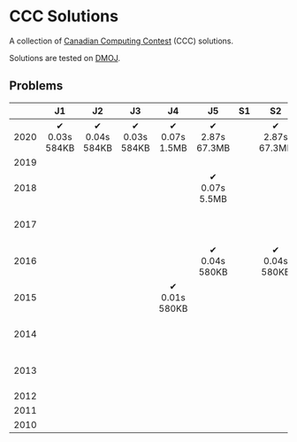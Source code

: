 # CCC Solutions

A collection of [Canadian Computing Contest](https://cemc.uwaterloo.ca/contests/computing.html) (CCC) solutions.

Solutions are tested on [DMOJ](https://dmoj.ca/).

## Problems

|      | J1                  | J2                   | J3                   | J4                   | J5                    | S1 |    S2                | S3                  | S4   | S5   |
|------|:-------------------:|:--------------------:|:--------------------:|:--------------------:|:---------------------:|:--:|:--------------------:|:-------------------:|:----:|:----:|
| 2020 |✔<br/>0.03s<br/>584KB|✔<br/>0.04s<br/>584KB|✔<br/>0.03s<br/>584KB|✔<br/>0.07s<br/>1.5MB|✔<br/>2.87s<br/>67.3MB|     |✔<br/>2.87s<br/>67.3MB|                    |      |    |
| 2019 |                     |                      |                      |                      |                       |    |                      |                     |      |    |
| 2018 |                     |                      |                      |                      |✔<br/>0.07s<br/>5.5MB |     |                      |✔<br/>0.03s<br/>1.5MB|    |    |
| 2017 |                     |                      |                      |                      |                       |    |                      |✔<br/>0.48s<br/>584MB|     |    |
| 2016 |                     |                      |                      |                      |✔<br/>0.04s<br/>580KB |     |✔<br/>0.04s<br/>580KB|✔<br/>0.4s<br/>12.7KB|     |    |
| 2015 |                     |                      |                      |✔<br/>0.01s<br/>580KB|                      |     |                      |                     |      |    |
| 2014 |                     |                      |                      |                      |                       |    |                      |✔<br/>0.08s<br/>3.2MB|     |    |
| 2013 |                     |                      |                      |                      |                       |    |                      |✔<br/>0.02s<br/>1.5MB|     |    |
| 2012 |                     |                      |                      |                      |                       |    |                      |                     |      |    |
| 2011 |                     |                      |                      |                      |                       |    |                      |                     |      |    |
| 2010 |                     |                      |                      |                      |                       |    |                      |                     |      |    |